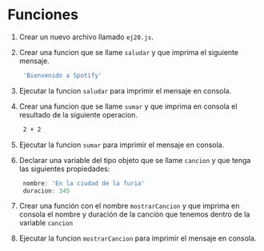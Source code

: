 # Funciones

1. Crear un nuevo archivo llamado `ej20.js`.
2. Crear una funcion que se llame `saludar` y que imprima el siguiente mensaje.

   ```bash
    'Bienvenido a Spotify'
   ```

3. Ejecutar la funcion `saludar` para imprimir el mensaje en consola.
4. Crear una funcion que se llame `sumar` y que imprima en consola el resultado de la siguiente operacion.

   ```bash
    2 + 2
   ```

5. Ejecutar la funcion `sumar` para imprimir el mensaje en consola.
6. Declarar una variable del tipo objeto que se llame `cancion` y que tenga las siguientes propiedades:

   ```javascript
    nombre: 'En la ciudad de la furia'
    duracion: 345
   ```

7. Crear una función con el nombre `mostrarCancion` y que imprima en consola el nombre y duración de la canción que tenemos dentro de la variable `cancion`
8. Ejecutar la funcion `mostrarCancion` para imprimir el mensaje en consola.

